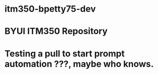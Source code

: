 # itm350-bpetty75-dev
# BYUI ITM350 Repository
# Testing a pull to start prompt automation ???, maybe who knows.
